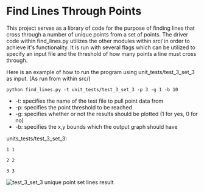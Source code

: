 # Find Lines Through Points
This project serves as a library of code for the purpose of finding lines that cross through a number of unique points 
from a set of points. The driver code within find_lines.py utilizes the other modules within src/ in order to achieve 
it's functionality. It is run with several flags which can be utilized to specify an input file and the threshold of how
many points a line must cross through.

Here is an example of how to run the program using unit_tests/test_3_set_3 as input. (As run from within src/)

`python find_lines.py -t unit_tests/test_3_set_3 -p 3 -g 1 -b 10`

* -t: specifies the name of the test file to pull point data from
* -p: specifies the point threshold to be reached
* -g: specifies whether or not the results should be plotted (1 for yes, 0 for no)
* -b: specifies the x,y bounds which the output graph should have

units_tests/test_3_set_3: 

`1 1`

`2 2`

`3 3`

![test_3_set_3 unique point set lines result](unit_tests/unit_tests_output/unique_set_test_3_set_3_graph.png)

